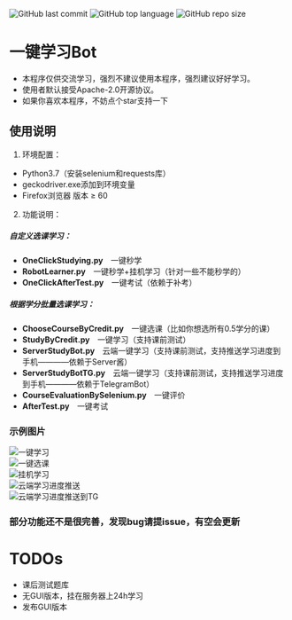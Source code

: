![GitHub last commit](https://img.shields.io/github/last-commit/Idealisten/OneClickToLearnFotonUniversityOnlineStudyPlatform)
![GitHub top language](https://img.shields.io/github/languages/top/Idealisten/OneClickToLearnFotonUniversityOnlineStudyPlatform)
![GitHub repo size](https://img.shields.io/github/repo-size/Idealisten/OneClickToLearnFotonUniversityOnlineStudyPlatform)
# 一键学习Bot
* 本程序仅供交流学习，强烈不建议使用本程序，强烈建议好好学习。<br>
* 使用者默认接受Apache-2.0开源协议。<br>
* 如果你喜欢本程序，不妨点个star支持一下
## 使用说明<br>
1.  环境配置：<br>
* Python3.7（安装selenium和requests库）<br>
* geckodriver.exe添加到环境变量<br>
* Firefox浏览器 版本 ≥ 60<br>
2. 功能说明：<br>
##### 自定义选课学习：
* **OneClickStudying.py**&emsp;一键秒学<br>
* **RobotLearner.py**&emsp;一键秒学+挂机学习（针对一些不能秒学的）<br>
* **OneClickAfterTest.py**&emsp;一键考试（依赖于补考）<br>
##### 根据学分批量选课学习：
* **ChooseCourseByCredit.py**&emsp;一键选课（比如你想选所有0.5学分的课）<br>
* **StudyByCredit.py**&emsp;一键学习（支持课前测试）<br>
* **ServerStudyBot.py**&emsp;云端一键学习（支持课前测试，支持推送学习进度到手机————依赖于Server酱）<br>
* **ServerStudyBotTG.py**&emsp;云端一键学习（支持课前测试，支持推送学习进度到手机————依赖于TelegramBot）<br>
* **CourseEvaluationBySelenium.py**&emsp;一键评价<br>
* **AfterTest.py**&emsp;一键考试<br>
### 示例图片
![一键学习](https://github.com/Idealisten/OneClickToLearnFotonUniversityOnlineStudyPlatform/blob/master/Images/%E4%B8%80%E9%94%AE%E5%AD%A6%E4%B9%A0.JPG)<br>
![一键选课](https://github.com/Idealisten/OneClickToLearnFotonUniversityOnlineStudyPlatform/blob/master/Images/%E4%B8%80%E9%94%AE%E9%80%89%E8%AF%BE.JPG)<br>
![挂机学习](https://github.com/Idealisten/OneClickToLearnFotonUniversityOnlineStudyPlatform/blob/master/Images/%E6%8C%82%E6%9C%BA%E5%AD%A6%E4%B9%A0.JPG)<br>
![云端学习进度推送](https://github.com/Idealisten/OneClickToLearnFotonUniversityOnlineStudyPlatform/blob/master/Images/%E4%BA%91%E7%AB%AF%E5%AD%A6%E4%B9%A0%E6%8E%A8%E9%80%81.jpg)<br>
![云端学习进度推送到TG](https://github.com/Idealisten/OneClickToLearnFotonUniversityOnlineStudyPlatform/blob/master/Images/%E6%8E%A8%E9%80%81TG.jpg)<br>
### 部分功能还不是很完善，发现bug请提issue，有空会更新
# TODOs
* 课后测试题库
* 无GUI版本，挂在服务器上24h学习
* 发布GUI版本
